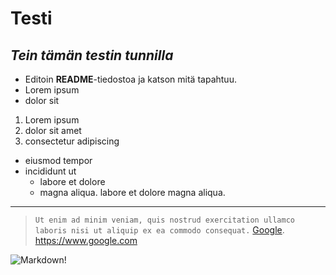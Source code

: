 # __Testi__
## *Tein tämän testin tunnilla*
- Editoin **README**-tiedostoa ja katson mitä tapahtuu.
- Lorem ipsum
- dolor sit
 
 1. Lorem ipsum
 2. dolor sit amet
 3. consectetur adipiscing
 
 - eiusmod tempor
 - incididunt ut
     - labore et dolore
     - magna aliqua.
 labore et dolore magna aliqua. 

***

> `Ut enim ad minim veniam, quis nostrud exercitation ullamco laboris nisi ut aliquip ex ea commodo consequat.`
> [Google](https://www.google.com).
<https://www.google.com>

![Markdown!](https://networkingnerd.files.wordpress.com/2015/12/markdown-512.png?w=512 "Markdown")

